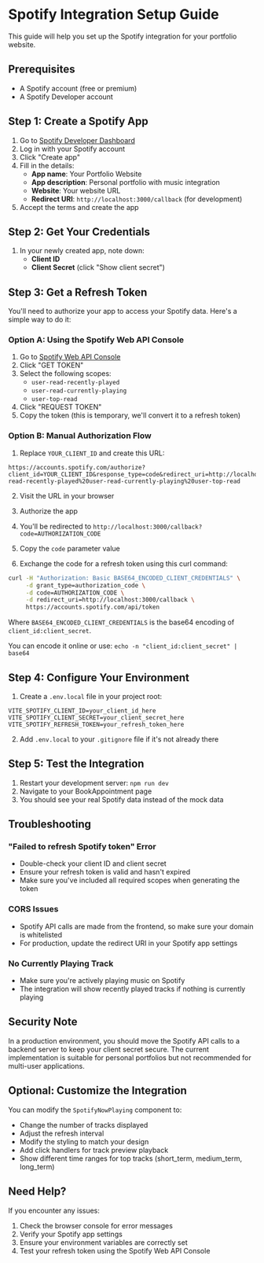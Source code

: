 # Spotify Integration Setup Guide

This guide will help you set up the Spotify integration for your portfolio website.

## Prerequisites

- A Spotify account (free or premium)
- A Spotify Developer account

## Step 1: Create a Spotify App

1. Go to [Spotify Developer Dashboard](https://developer.spotify.com/dashboard)
2. Log in with your Spotify account
3. Click "Create app"
4. Fill in the details:
   - **App name**: Your Portfolio Website
   - **App description**: Personal portfolio with music integration
   - **Website**: Your website URL
   - **Redirect URI**: `http://localhost:3000/callback` (for development)
5. Accept the terms and create the app

## Step 2: Get Your Credentials

1. In your newly created app, note down:
   - **Client ID**
   - **Client Secret** (click "Show client secret")

## Step 3: Get a Refresh Token

You'll need to authorize your app to access your Spotify data. Here's a simple way to do it:

### Option A: Using the Spotify Web API Console

1. Go to [Spotify Web API Console](https://developer.spotify.com/console/get-recently-played/)
2. Click "GET TOKEN"
3. Select the following scopes:
   - `user-read-recently-played`
   - `user-read-currently-playing`
   - `user-top-read`
4. Click "REQUEST TOKEN"
5. Copy the token (this is temporary, we'll convert it to a refresh token)

### Option B: Manual Authorization Flow

1. Replace `YOUR_CLIENT_ID` and create this URL:
```
https://accounts.spotify.com/authorize?client_id=YOUR_CLIENT_ID&response_type=code&redirect_uri=http://localhost:3000/callback&scope=user-read-recently-played%20user-read-currently-playing%20user-top-read
```

2. Visit the URL in your browser
3. Authorize the app
4. You'll be redirected to `http://localhost:3000/callback?code=AUTHORIZATION_CODE`
5. Copy the `code` parameter value

6. Exchange the code for a refresh token using this curl command:
```bash
curl -H "Authorization: Basic BASE64_ENCODED_CLIENT_CREDENTIALS" \
     -d grant_type=authorization_code \
     -d code=AUTHORIZATION_CODE \
     -d redirect_uri=http://localhost:3000/callback \
     https://accounts.spotify.com/api/token
```

Where `BASE64_ENCODED_CLIENT_CREDENTIALS` is the base64 encoding of `client_id:client_secret`.

You can encode it online or use: `echo -n "client_id:client_secret" | base64`

## Step 4: Configure Your Environment

1. Create a `.env.local` file in your project root:

```env
VITE_SPOTIFY_CLIENT_ID=your_client_id_here
VITE_SPOTIFY_CLIENT_SECRET=your_client_secret_here
VITE_SPOTIFY_REFRESH_TOKEN=your_refresh_token_here
```

2. Add `.env.local` to your `.gitignore` file if it's not already there

## Step 5: Test the Integration

1. Restart your development server: `npm run dev`
2. Navigate to your BookAppointment page
3. You should see your real Spotify data instead of the mock data

## Troubleshooting

### "Failed to refresh Spotify token" Error
- Double-check your client ID and client secret
- Ensure your refresh token is valid and hasn't expired
- Make sure you've included all required scopes when generating the token

### CORS Issues
- Spotify API calls are made from the frontend, so make sure your domain is whitelisted
- For production, update the redirect URI in your Spotify app settings

### No Currently Playing Track
- Make sure you're actively playing music on Spotify
- The integration will show recently played tracks if nothing is currently playing

## Security Note

In a production environment, you should move the Spotify API calls to a backend server to keep your client secret secure. The current implementation is suitable for personal portfolios but not recommended for multi-user applications.

## Optional: Customize the Integration

You can modify the `SpotifyNowPlaying` component to:
- Change the number of tracks displayed
- Adjust the refresh interval
- Modify the styling to match your design
- Add click handlers for track preview playback
- Show different time ranges for top tracks (short_term, medium_term, long_term)

## Need Help?

If you encounter any issues:
1. Check the browser console for error messages
2. Verify your Spotify app settings
3. Ensure your environment variables are correctly set
4. Test your refresh token using the Spotify Web API Console
